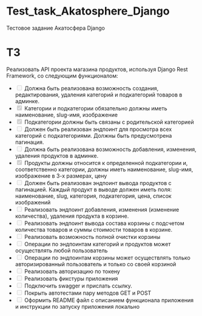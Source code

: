 # Test_task_Akatosphere_Django
Тестовое задание Акатосфера Django

# ТЗ
Реализовать API проекта магазина продуктов, используя Django Rest Framework, со следующим функционалом:
* <input type="checkbox" disabled> Должна быть реализована возможность создания, редактирования, удаления категорий и подкатегорий товаров в админке.
* <input type="checkbox" checked disabled> Категории и подкатегории обязательно должны иметь наименование, slug-имя, изображение
* <input type="checkbox" checked disabled> Подкатегории должны быть связаны с родительской категорией
* <input type="checkbox" disabled> Должен быть реализован эндпоинт для просмотра всех категорий с подкатегориями. Должны быть предусмотрена пагинация.
* <input type="checkbox" disabled> Должна быть реализована возможность добавления, изменения, удаления продуктов в админке.
* <input type="checkbox" checked disabled> Продукты должны относится к определенной подкатегории и, соответственно категории, должны иметь наименование, slug-имя, изображение в 3-х размерах, цену
* <input type="checkbox" disabled> Должен быть реализован эндпоинт вывода продуктов с пагинацией. Каждый продукт в выводе должен иметь поля: наименование, slug, категория, подкатегория, цена, список изображений
* <input type="checkbox" disabled> Реализовать эндпоинт добавления, изменения (изменение количества), удаления продукта в корзине.
* <input type="checkbox" disabled> Реализовать эндпоинт вывода  состава корзины с подсчетом количества товаров и суммы стоимости товаров в корзине.
* <input type="checkbox" disabled> Реализовать возможность полной очистки корзины
* <input type="checkbox" disabled> Операции по эндпоинтам категорий и продуктов может осуществлять любой пользователь
* <input type="checkbox" disabled> Операции по эндпоинтам корзины может осуществлять только авторизированный пользователь и только со своей корзиной
* <input type="checkbox" disabled> Реализовать авторизацию по токену
* <input type="checkbox" disabled> Реализовать фикстуры приложения
* <input type="checkbox" disabled> Подключить swagger и прислать ссылку.
* <input type="checkbox" disabled> Покрыть автотестами пару методов  GET и POST
* <input type="checkbox" disabled> Оформить README файл с описанием функционала приложения и инструкции по запуску приложения локально
